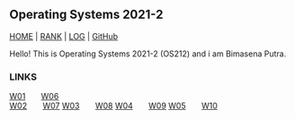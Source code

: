 Operating Systems 2021-2
---
[HOME](.) | [RANK](/TXT/myrank.txt) | [LOG](TXT/mylog.txt) | [GitHub](https://github.com/bienreti/os212)

Hello!
This is Operating Systems 2021-2 (OS212) and i am Bimasena Putra.  

### LINKS
[W01](w01.md)&ensp;&ensp;&ensp;&ensp;[W06](w06.md)     
[W02](w02.md)&ensp;&ensp;&ensp;&ensp;[W07](w07.md) 
[W03](w03.md)&ensp;&ensp;&ensp;&ensp;[W08](w08.md) 
[W04](w04.md)&ensp;&ensp;&ensp;&ensp;[W09](w09.md) 
[W05](w05.md)&ensp;&ensp;&ensp;&ensp;[W10](w10.md) 
